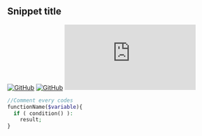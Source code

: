 ## Snippet title
[![GitHub](https://img.shields.io/badge/contact-Dede%20Wiweka-)](https://dede.wiweka.com/development) [![GitHub](https://img.shields.io/github/license/dedewiweka/snippets)](https://github.com/dedewiweka/snippets/blob/main/LICENSE) ![GitHub file size in bytes](https://img.shields.io/github/size/dedewiweka/snippets/snippets-template.md) 

```php
//Comment every codes
functionName($variable){
  if ( condition() ):
    result;
}
```